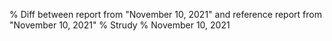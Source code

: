 % Diff between report from "November 10, 2021" and reference report from "November 10, 2021"
% Strudy
% November 10, 2021


